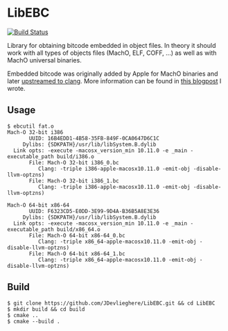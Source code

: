 # LibEBC

[![Build Status](https://travis-ci.org/JDevlieghere/LibEBC.svg?branch=master)](https://travis-ci.org/JDevlieghere/LibEBC)

Library for obtaining bitcode embedded in object files. In theory it should
work with all types of objects files (MachO, ELF, COFF, ...) as well as with
MachO universal binaries.

Embedded bitcode was originally added by Apple for MachO binaries and later
[upstreamed to clang](http://lists.llvm.org/pipermail/llvm-dev/2016-February/094851.html).
More information can be found in [this blogpost](https://jonasdevlieghere.com/embedded-bitcode/)
I wrote.

## Usage

```
$ ebcutil fat.o
Mach-O 32-bit i386
       UUID: 16B4EDD1-4B58-35FB-849F-0CA0647D6C1C
     Dylibs: {SDKPATH}/usr/lib/libSystem.B.dylib
  Link opts: -execute -macosx_version_min 10.11.0 -e _main -executable_path build/i386.o
       File: Mach-O 32-bit i386_0.bc
          Clang: -triple i386-apple-macosx10.11.0 -emit-obj -disable-llvm-optzns)
       File: Mach-O 32-bit i386_1.bc
          Clang: -triple i386-apple-macosx10.11.0 -emit-obj -disable-llvm-optzns)

Mach-O 64-bit x86-64
       UUID: F6323CD5-E0DD-3E99-9D4A-B36B5A8E3E36
     Dylibs: {SDKPATH}/usr/lib/libSystem.B.dylib
  Link opts: -execute -macosx_version_min 10.11.0 -e _main -executable_path build/x86_64.o
       File: Mach-O 64-bit x86-64_0.bc
          Clang: -triple x86_64-apple-macosx10.11.0 -emit-obj -disable-llvm-optzns)
       File: Mach-O 64-bit x86-64_1.bc
          Clang: -triple x86_64-apple-macosx10.11.0 -emit-obj -disable-llvm-optzns)
```

## Build

```
$ git clone https://github.com/JDevlieghere/LibEBC.git && cd LibEBC
$ mkdir build && cd build
$ cmake ..
$ cmake --build .
```
